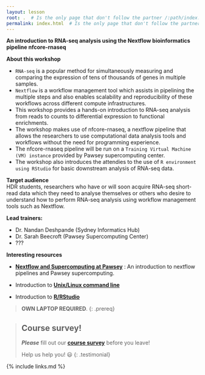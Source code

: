```yaml
---
layout: lesson
root: .  # Is the only page that don't follow the partner /:path/index.html
permalink: index.html  # Is the only page that don't follow the partner /:path/index.html
---
```


**An introduction to RNA-seq analysis using the Nextflow bioinformatics pipeline nfcore-rnaseq**

**About this workshop**
- ```RNA-seq``` is a popular method for simultaneously measuring and comparing the expression of tens of thousands of genes in multiple samples.
- ```Nextflow``` is a workflow management tool which assists in pipelining the multiple steps and also enables scalability and reproducibility of these workflows across different compute infrastructures.
- This workshop provides a hands-on introduction to RNA-seq analysis from reads to counts to differential expression to functional enrichments.
- The workshop makes use of nfcore-rnaseq, a nextflow pipeline that allows the researchers to use computational data analysis tools and workflows without the need for programming experience.
- The nfcore-rnaseq pipeline will be run on a ```Training Virtual Machine (VM) instance``` provided by Pawsey supercomputing center.
- The workshop also introduces the attendies to the use of ```R environment using RStudio``` for basic downstream analysis of RNA-seq data.

**Target audience**<br>
HDR students, researchers who have or will soon acquire RNA-seq short-read data which they need to analyse themselves or others who desire to understand how to perform RNA-seq analysis using workflow management tools such as Nextflow.

**Lead trainers:**
- Dr. Nandan Deshpande (Sydney Informatics Hub)
- Dr. Sarah Beecroft (Pawsey Supercomputing Center)
- ???

**Interesting resources**

- **[Nextflow and Supercomputing at Pawsey]()** : An introduction to nextflow pipelines and Pawsey supercomputing. 

- Introduction to **[Unix/Linux command line](https://datacarpentry.org/shell-genomics/)** 

- Introduction to **[R/RStudio](https://datacarpentry.org/genomics-r-intro/)**


> **OWN LAPTOP REQUIRED**.
{: .prereq}

> ## Course survey!
>
> **_Please_** fill out our **[course survey](https://redcap.sydney.edu.au/surveys/?s=FJ33MYNCRR)** before you leave!
>
> Help us help you! :smiley:
{: .testimonial}

{% include links.md %}
